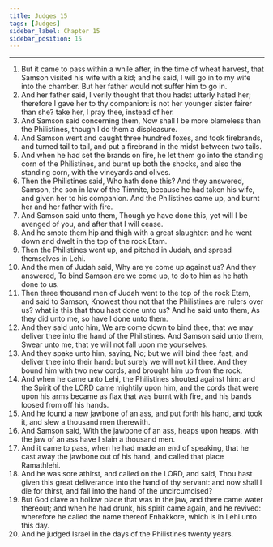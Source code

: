 ```yaml
---
title: Judges 15
tags: [Judges]
sidebar_label: Chapter 15
sidebar_position: 15
---
```


---
1. But it came to pass within a while after, in the time of wheat harvest, that Samson visited his wife with a kid; and he said, I will go in to my wife into the chamber. But her father would not suffer him to go in.
2. And her father said, I verily thought that thou hadst utterly hated her; therefore I gave her to thy companion: is not her younger sister fairer than she? take her, I pray thee, instead of her.
3. And Samson said concerning them, Now shall I be more blameless than the Philistines, though I do them a displeasure.
4. And Samson went and caught three hundred foxes, and took firebrands, and turned tail to tail, and put a firebrand in the midst between two tails.
5. And when he had set the brands on fire, he let them go into the standing corn of the Philistines, and burnt up both the shocks, and also the standing corn, with the vineyards and olives.
6. Then the Philistines said, Who hath done this? And they answered, Samson, the son in law of the Timnite, because he had taken his wife, and given her to his companion. And the Philistines came up, and burnt her and her father with fire.
7. And Samson said unto them, Though ye have done this, yet will I be avenged of you, and after that I will cease.
8. And he smote them hip and thigh with a great slaughter: and he went down and dwelt in the top of the rock Etam.
9. Then the Philistines went up, and pitched in Judah, and spread themselves in Lehi.
10. And the men of Judah said, Why are ye come up against us? And they answered, To bind Samson are we come up, to do to him as he hath done to us.
11. Then three thousand men of Judah went to the top of the rock Etam, and said to Samson, Knowest thou not that the Philistines are rulers over us? what is this that thou hast done unto us? And he said unto them, As they did unto me, so have I done unto them.
12. And they said unto him, We are come down to bind thee, that we may deliver thee into the hand of the Philistines. And Samson said unto them, Swear unto me, that ye will not fall upon me yourselves.
13. And they spake unto him, saying, No; but we will bind thee fast, and deliver thee into their hand: but surely we will not kill thee. And they bound him with two new cords, and brought him up from the rock.
14. And when he came unto Lehi, the Philistines shouted against him: and the Spirit of the LORD came mightily upon him, and the cords that were upon his arms became as flax that was burnt with fire, and his bands loosed from off his hands.
15. And he found a new jawbone of an ass, and put forth his hand, and took it, and slew a thousand men therewith.
16. And Samson said, With the jawbone of an ass, heaps upon heaps, with the jaw of an ass have I slain a thousand men.
17. And it came to pass, when he had made an end of speaking, that he cast away the jawbone out of his hand, and called that place Ramathlehi.
18. And he was sore athirst, and called on the LORD, and said, Thou hast given this great deliverance into the hand of thy servant: and now shall I die for thirst, and fall into the hand of the uncircumcised?
19. But God clave an hollow place that was in the jaw, and there came water thereout; and when he had drunk, his spirit came again, and he revived: wherefore he called the name thereof Enhakkore, which is in Lehi unto this day.
20. And he judged Israel in the days of the Philistines twenty years.